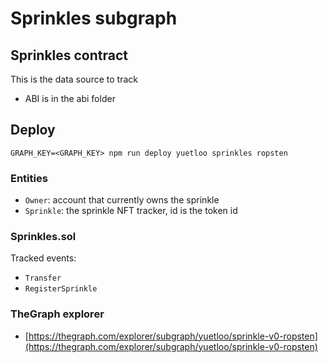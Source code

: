 # Sprinkles subgraph

## Sprinkles contract
This is the data source to track

- ABI is in the abi folder

## Deploy

```console
GRAPH_KEY=<GRAPH_KEY> npm run deploy yuetloo sprinkles ropsten
```

### Entities

- `Owner`: account that currently owns the sprinkle
- `Sprinkle`: the sprinkle NFT tracker, id is the token id

### Sprinkles.sol

Tracked events:

- `Transfer`
- `RegisterSprinkle`

### TheGraph explorer
- [https://thegraph.com/explorer/subgraph/yuetloo/sprinkle-v0-ropsten](https://thegraph.com/explorer/subgraph/yuetloo/sprinkle-v0-ropsten)

